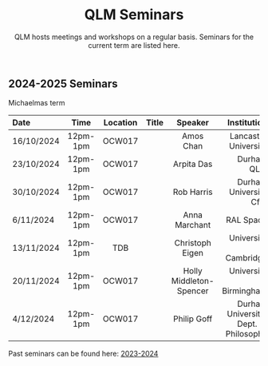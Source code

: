 ﻿---
layout: page
title: QLM Seminars
subtitle: QLM hosts meetings and workshops on a regular basis. Seminars for the current term are listed here.
---
 
## 2024-2025 Seminars

Michaelmas term

|Date  |Time |Location  |Title   |Speaker    |Institution    |
|:---  | :----: | :----:  | :--------:      | :------:      |           --: |
|16/10/2024|12pm-1pm|OCW017|<a href="/events/seminars/abstracts/2024 Michaelmas/"> </a>|Amos Chan |Lancaster University |
|23/10/2024|12pm-1pm|OCW017|<a href="/events/seminars/abstracts/2024 Michaelmas/"> </a>|Arpita Das |Durham QLM |
|30/10/2024|12pm-1pm|OCW017|<a href="/events/seminars/abstracts/2024 Michaelmas/"> </a>|Rob Harris |Durham University CfAI |
|6/11/2024|12pm-1pm|OCW017|<a href="/events/seminars/abstracts/2024 Michaelmas/"> </a>|Anna Marchant |RAL Space |
|13/11/2024|12pm-1pm|TDB|<a href="/events/seminars/abstracts/2024 Michaelmas/"> </a>|Christoph Eigen |University of Cambridge |
|20/11/2024|12pm-1pm|OCW017|<a href="/events/seminars/abstracts/2024 Michaelmas/"> </a>|Holly Middleton-Spencer |University of Birmingham |
|4/12/2024|12pm-1pm|OCW017|<a href="/events/seminars/abstracts/2024 Michaelmas/"> </a>|Philip Goff |Durham University, Dept. of Philosophy |

Past seminars can be found here: 
<a href="/events/seminars_past_2324"> 2023-2024 </a>




